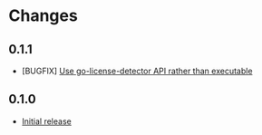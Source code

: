 # Changes

## 0.1.1
- [BUGFIX] [Use go-license-detector API rather than executable](https://github.com/sky-uk/licence-compliance-checker/pull/4)

## 0.1.0
- [Initial release](https://github.com/sky-uk/licence-compliance-checker/pull/1)
  